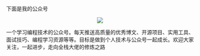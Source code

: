 下面是我的公众号


![](../public/微信公众号.png)

<style scoped>
    p:nth-child(2) {
        text-align: center
    }
</style>

一个学习编程技术的公众号。每天推送高质量的优秀博文、开源项目、实用工具、面试技巧、编程学习资源等等。目标是做到个人技术与公众号一起成长。欢迎大家关注，一起进步，走向全栈大佬的修炼之路